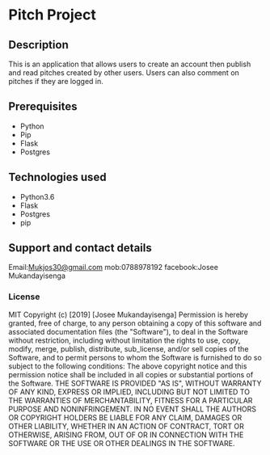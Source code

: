 # Pitch Project

## Description
This is an application that allows users to create an account then publish and read pitches created by other users. Users can also comment on pitches if they are logged in.
 

## Prerequisites
* Python
* Pip
* Flask
* Postgres
## Technologies used
* Python3.6
* Flask
* Postgres
* pip
## Support and contact details
 Email:Mukjos30@gmail.com
 mob:0788978192
 facebook:Josee Mukandayisenga
### License
MIT Copyright (c) [2019] [Josee Mukandayisenga] Permission is hereby granted, free of charge, to any person obtaining a copy of this software and associated documentation files (the "Software"), to deal in the Software without restriction, including without limitation the rights to use, copy, modify, merge, publish, distribute, sub_license, and/or sell copies of the Software, and to permit persons to whom the Software is furnished to do so subject to the following conditions: The above copyright notice and this permission notice shall be included in all copies or substantial portions of the Software.
THE SOFTWARE IS PROVIDED "AS IS", WITHOUT WARRANTY OF ANY KIND, EXPRESS OR IMPLIED, INCLUDING BUT NOT LIMITED TO THE WARRANTIES OF MERCHANTABILITY, FITNESS FOR A PARTICULAR PURPOSE AND NONINFRINGEMENT. IN NO EVENT SHALL THE AUTHORS OR COPYRIGHT HOLDERS BE LIABLE FOR ANY CLAIM, DAMAGES OR OTHER LIABILITY, WHETHER IN AN ACTION OF CONTRACT, TORT OR OTHERWISE, ARISING FROM, OUT OF OR IN CONNECTION WITH THE SOFTWARE OR THE USE OR OTHER DEALINGS IN THE SOFTWARE.
